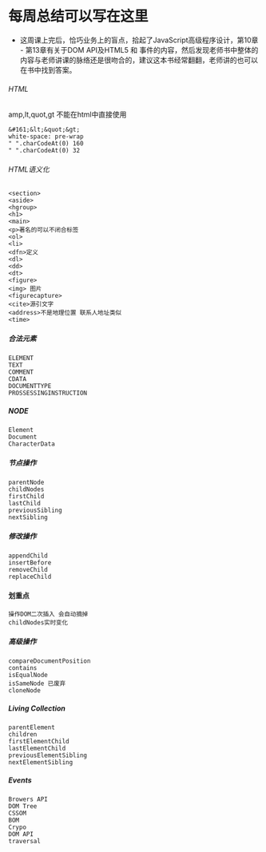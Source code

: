 # 每周总结可以写在这里

* 这周课上完后，恰巧业务上的盲点，拾起了JavaScript高级程序设计，第10章 - 第13章有关于DOM API及HTML5 和
事件的内容，然后发现老师书中整体的内容与老师讲课的脉络还是很吻合的，建议这本书经常翻翻，老师讲的也可以在书中找到答案。

###### HTML

amp,lt,quot,gt 不能在html中直接使用
```
&#161;&lt;&quot;&gt;
white-space: pre-wrap
" ".charCodeAt(0) 160
" ".charCodeAt(0) 32
```
###### HTML语义化
```
<section>
<aside>
<hgroup>
<h1>
<main>
<p>著名的可以不闭合标签
<ol>
<li>
<dfn>定义
<dl>
<dd>
<dt>
<figure>
<img> 图片
<figurecapture> 
<cite>源引文字
<address>不是地理位置 联系人地址类似
<time>
```
##### 合法元素
```
ELEMENT
TEXT
COMMENT
CDATA
DOCUMENTTYPE
PROSSESSINGINSTRUCTION
```
##### NODE
```
Element
Document
CharacterData
```
##### 节点操作
```
parentNode
childNodes
firstChild
lastChild
previousSibling
nextSibling
```

##### 修改操作
```
appendChild
insertBefore
removeChild
replaceChild 
```

#### 划重点
```
操作DOM二次插入 会自动摘掉
childNodes实时变化
```
##### 高级操作
```
compareDocumentPosition
contains
isEqualNode
isSameNode 已废弃
cloneNode
```
##### Living Collection
```
parentElement
children
firstElementChild
lastElementChild
previousElementSibling
nextElementSibling
```

##### Events
```
Browers API 
DOM Tree
CSSOM
BOM
Crypo
DOM API
traversal
```